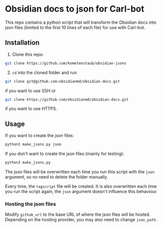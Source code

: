 # Obsidian docs to json for Carl-bot

This repo contains a python script that will transform the Obsidian docs into json files (limited to the first 10 lines of each file) for use with Carl-bot.

## Installation

1. Clone this repo.

```bash
git clone https://github.com/kometenstaub/obsidian-jsons
```

2. `cd` into the cloned folder and run

```bash
git clone git@github.com:obsidianmd/obsidian-docs.git
```

if you want to use SSH or

```bash
git clone https://github.com/obsidianmd/obsidian-docs.git
```

if you want to use HTTPS.

## Usage

If you want to create the json files:

```bash
python3 make_jsons.py json
```

If you don't want to create the json files (mainly for testing):

```bash
python3 make_jsons.py
```

The json files will be overwritten each time you run this script with the `json` argument, so no need to delete the folder manually.

Every time, the `tagscript` file will be created. It is also overwritten each time you run the script again, the `json` argument doesn't influence this behaviour.

### Hosting the json files

Modify `github_url` to the base URL of where the json files will be hosted. Depending on the hosting provider, you may also need to change `json_path`.